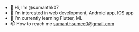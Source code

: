 - 👋 Hi, I’m @sumanthk07
- 👀 I’m interested in web development, Android app, IOS app
- 🌱 I’m currently learning Flutter, ML
- 📫 How to reach me sumanthsumee0@gmail.com

<!---
sumanthk07/sumanthk07 is a ✨ special ✨ repository because its `README.md` (this file) appears on your GitHub profile.
You can click the Preview link to take a look at your changes.
--->
